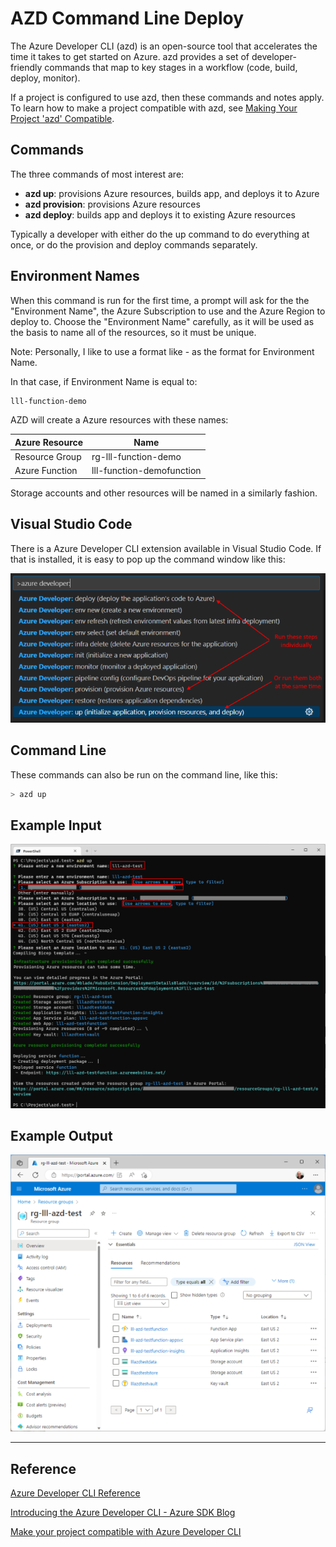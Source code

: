 # AZD Command Line Deploy

The Azure Developer CLI (azd) is an open-source tool that accelerates the time it takes to get started on Azure. azd provides a set of developer-friendly commands that map to key stages in a workflow (code, build, deploy, monitor).

If a project is configured to use azd, then these commands and notes apply.  To learn how to make a project compatible with azd, see [Making Your Project 'azd' Compatible](AzdCompatibility.md).

## Commands

The three commands of most interest are:

- **azd up**: provisions Azure resources, builds app, and deploys it to Azure
- **azd provision**: provisions Azure resources
- **azd deploy**: builds app and deploys it to existing Azure resources

Typically a developer with either do the up command to do everything at once, or do the provision and deploy commands separately.

## Environment Names

When this command is run for the first time, a prompt will ask for the the "Environment Name", the Azure Subscription to use and the Azure Region to deploy to. Choose the "Environment Name" carefully, as it will be used as the basis to name all of the resources, so it must be unique.

Note: Personally, I like to use a format like <myInitials>-<appName> as the format for Environment Name.

In that case, if Environment Name is equal to:

```bash
lll-function-demo
```

AZD will create a Azure resources with these names:

| Azure Resource | Name                       |
| -------------- | -------------------------- |
| Resource Group |  rg-lll-function-demo      |
| Azure Function |  lll-function-demofunction |

Storage accounts and other resources will be named in a similarly fashion.

## Visual Studio Code

There is a Azure Developer CLI extension available in Visual Studio Code. If that is installed, it is easy to pop up the command window like this:

![VSC Commands](assets/images/AZD_Commands.png)

## Command Line

These commands can also be run on the command line, like this:

``` bash
> azd up
```

## Example Input

![VSC Commands](assets/images/AZD_Prompts.png)

## Example Output

![VSC Commands](assets/images/AZD_Result.png)

---

## Reference
[Azure Developer CLI Reference](https://learn.microsoft.com/en-us/azure/developer/azure-developer-cli/)

[Introducing the Azure Developer CLI - Azure SDK Blog](https://devblogs.microsoft.com/azure-sdk/introducing-the-azure-developer-cli-a-faster-way-to-build-apps-for-the-cloud/)


[Make your project compatible with Azure Developer CLI](https://learn.microsoft.com/en-us/azure/developer/azure-developer-cli/make-azd-compatible?pivots=azd-create)

